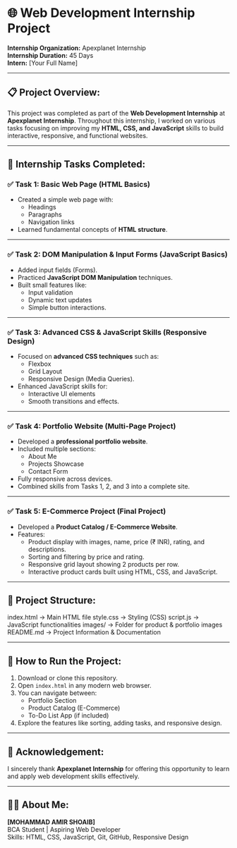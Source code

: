 # 🌐 Web Development Internship Project  
**Internship Organization:** Apexplanet Internship  
**Internship Duration:** 45 Days  
**Intern:** [Your Full Name]

---

## 📋 Project Overview:
This project was completed as part of the **Web Development Internship** at **Apexplanet Internship**. Throughout this internship, I worked on various tasks focusing on improving my **HTML, CSS, and JavaScript** skills to build interactive, responsive, and functional websites.

---

## 📌 Internship Tasks Completed:

### ✅ **Task 1: Basic Web Page (HTML Basics)**
- Created a simple web page with:
  - Headings  
  - Paragraphs  
  - Navigation links  
- Learned fundamental concepts of **HTML structure**.

---

### ✅ **Task 2: DOM Manipulation & Input Forms (JavaScript Basics)**
- Added input fields (Forms).
- Practiced **JavaScript DOM Manipulation** techniques.
- Built small features like:
  - Input validation  
  - Dynamic text updates  
  - Simple button interactions.

---

### ✅ **Task 3: Advanced CSS & JavaScript Skills (Responsive Design)**
- Focused on **advanced CSS techniques** such as:
  - Flexbox  
  - Grid Layout  
  - Responsive Design (Media Queries).
- Enhanced JavaScript skills for:
  - Interactive UI elements  
  - Smooth transitions and effects.

---

### ✅ **Task 4: Portfolio Website (Multi-Page Project)**
- Developed a **professional portfolio website**.
- Included multiple sections:
  - About Me  
  - Projects Showcase  
  - Contact Form  
- Fully responsive across devices.
- Combined skills from Tasks 1, 2, and 3 into a complete site.

---

### ✅ **Task 5: E-Commerce Project (Final Project)**
- Developed a **Product Catalog / E-Commerce Website**.
- Features:
  - Product display with images, name, price (₹ INR), rating, and descriptions.
  - Sorting and filtering by price and rating.
  - Responsive grid layout showing 2 products per row.
  - Interactive product cards built using HTML, CSS, and JavaScript.

---

## 📂 Project Structure:
index.html → Main HTML file
style.css → Styling (CSS)
script.js → JavaScript functionalities
images/ → Folder for product & portfolio images
README.md → Project Information & Documentation

---

## 🚀 How to Run the Project:
1. Download or clone this repository.
2. Open `index.html` in any modern web browser.
3. You can navigate between:
   - Portfolio Section
   - Product Catalog (E-Commerce)
   - To-Do List App (if included)
4. Explore the features like sorting, adding tasks, and responsive design.

---

## 📣 Acknowledgement:
I sincerely thank **Apexplanet Internship** for offering this opportunity to learn and apply web development skills effectively.

---

## 🙋‍♂️ About Me:
**[MOHAMMAD AMIR SHOAIB]**  
BCA Student | Aspiring Web Developer  
Skills: HTML, CSS, JavaScript, Git, GitHub, Responsive Design  
